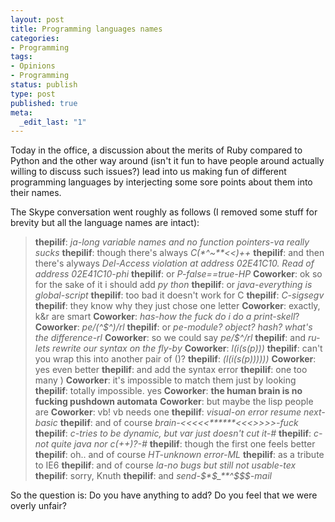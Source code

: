 ```yaml
---
layout: post
title: Programming languages names
categories:
- Programming
tags:
- Opinions
- Programming
status: publish
type: post
published: true
meta:
  _edit_last: "1"
---
```

Today in the office, a discussion about the merits of Ruby compared to Python and the other way around (isn't it fun to have people around actually willing to discuss such issues?) lead into us making fun of different programming languages by interjecting some sore points about them into their names.

The Skype conversation went roughly as follows (I removed some stuff for brevity but all the language names are intact):

<blockquote><strong>thepilif</strong>: <em>ja-long variable names and no function pointers-va really sucks</em>
<strong>thepilif</strong>: though there's always <em>C(*^~**&lt;&lt;)++</em>
<strong>thepilif</strong>: and then there's alyways <em>Del-Access violation at address 02E41C10. Read of address 02E41C10-phi</em>
<strong>thepilif</strong>: or <em>P-false==true-HP</em>
<strong>Coworker</strong>: ok so for the sake of it i should add <em>py    thon</em>
<strong>thepilif</strong>: or <em>java-everything is global-script</em>
<strong>thepilif</strong>: too bad it doesn't work for C
<strong>thepilif</strong>: <em>C-sigsegv</em>
<strong>thepilif</strong>: they know why they just chose one letter
<strong>Coworker</strong>: exactly, k&amp;r are smart
<strong>Coworker</strong>: <em>has-how the fuck do i do a print-skell</em>?
<strong>Coworker</strong>: <em>pe/(^$^)/rl</em>
<strong>thepilif</strong>: or <em>pe-module? object? hash? what's the difference-rl</em>
<strong>Coworker</strong>: so we could say <em>pe/$^/rl</em>
<strong>thepilif</strong>: and <em>ru-lets rewrite our syntax on the fly-by</em>
<strong>Coworker</strong>: <em>l(i(s(p)))</em>
<strong>thepilif</strong>: can't you wrap this into another pair of ()?
<strong>thepilif</strong>: <em>(l(i(s(p))))))</em>
<strong>Coworker</strong>: yes even better
<strong>thepilif</strong>: and add the syntax error
<strong>thepilif</strong>: one too many )
<strong>Coworker</strong>: it's impossible to match them just by looking
<strong>thepilif</strong>: totally impossible. yes
<strong>Coworker</strong>: <strong>the human brain is no fucking pushdown automata</strong>
<strong>Coworker</strong>: but maybe the lisp people are
<strong>Coworker</strong>: vb! vb needs one
<strong>thepilif</strong>: <em>visual-on error resume next-basic</em>
<strong>thepilif</strong>: and of course <em>brain-&lt;&lt;&lt;&lt;&lt;******&lt;&lt;&lt;&gt;&gt;&gt;&gt;-fuck</em>
<strong>thepilif</strong>: <em>c-tries to be dynamic, but var just doesn't cut it-#</em>
<strong>thepilif</strong>: <em>c-not quite java nor c(++)?-#</em>
<strong>thepilif</strong>: though the first one feels better
<strong>thepilif</strong>: oh.. and of course <em>HT-unknown error-ML</em>
<strong>thepilif</strong>: as a tribute to IE6
<strong>thepilif</strong>: and of course <em>la-no bugs but still not usable-tex</em>
<strong>thepilif</strong>: sorry, Knuth
<strong>thepilif</strong>: and <em>send-$*$_**^$$$-mail</em></blockquote>

So the question is: Do you have anything to add? Do you feel that we were overly unfair?
